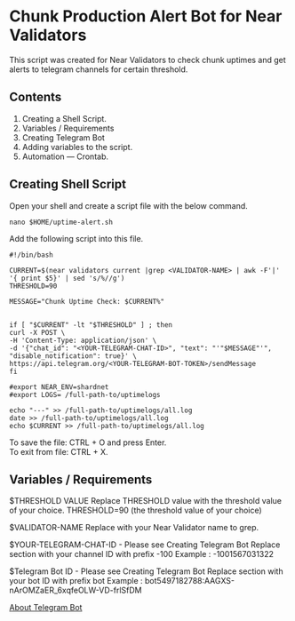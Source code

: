 # Chunk Production Alert Bot for Near Validators

This script was created for Near Validators to check chunk uptimes and get alerts to telegram channels for certain threshold.

## Contents

1. Creating a Shell Script.
2. Variables / Requirements
3. Creating Telegram Bot 
4. Adding variables to the script.
5. Automation — Crontab.

## Creating Shell Script

Open your shell and create a script file with the below command.

```
nano $HOME/uptime-alert.sh
```

Add the following script into this file.

```
#!/bin/bash

CURRENT=$(near validators current |grep <VALIDATOR-NAME> | awk -F'|' '{ print $5}' | sed 's/%//g')
THRESHOLD=90

MESSAGE="Chunk Uptime Check: $CURRENT%"


if [ "$CURRENT" -lt "$THRESHOLD" ] ; then
curl -X POST \
-H 'Content-Type: application/json' \
-d '{"chat_id": "<YOUR-TELEGRAM-CHAT-ID>", "text": "'"$MESSAGE"'", "disable_notification": true}' \
https://api.telegram.org/<YOUR-TELEGRAM-BOT-TOKEN>/sendMessage
fi

#export NEAR_ENV=shardnet
#export LOGS= /full-path-to/uptimelogs

echo "---" >> /full-path-to/uptimelogs/all.log
date >> /full-path-to/uptimelogs/all.log
echo $CURRENT >> /full-path-to/uptimelogs/all.log

```
To save the file: CTRL + O and press Enter.  
To exit from file: CTRL + X. 


## Variables / Requirements


$THRESHOLD VALUE
Replace THRESHOLD value with the threshold value of your choice.
THRESHOLD=90 (the threshold value of your choice)
  
$VALIDATOR-NAME
Replace with your Near Validator name to grep.

$YOUR-TELEGRAM-CHAT-ID - Please see  Creating Telegram Bot 
Replace <YOUR TELEGRAM CHAT ID> section with your channel ID with prefix -100
Example : -1001567031322 

$Telegram Bot ID - Please see Creating Telegram Bot 
Replace <YOUR TELEGRAM BOT ID> section with your bot ID with prefix bot
Example : bot5497182788:AAGXS-nArOMZaER_6xqfeOLW-VD-frlSfDM


  
  
  [About Telegram Bot ](https://core.telegram.org/bots)
